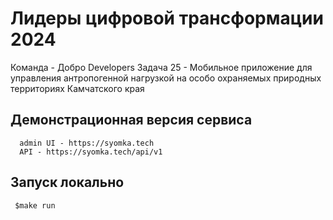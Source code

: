 # Лидеры цифровой трансформации 2024
Команда - Добро Developers
Задача 25 - Мобильное приложение для управления антропогенной нагрузкой на особо охраняемых природных территориях Камчатского края


## Демонстрационная версия сервиса
```
  admin UI - https://syomka.tech
  API - https://syomka.tech/api/v1
```

## Запуск локально
```
 $make run
```
